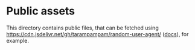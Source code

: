 # Public assets

This directory contains public files, that can be fetched using <https://cdn.jsdelivr.net/gh/tarampampam/random-user-agent/> ([docs][docs]), for example.

[docs]:https://www.jsdelivr.com/features#gh
